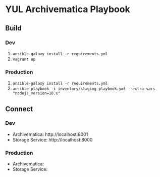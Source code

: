 # YUL Archivematica Playbook

## Build

### Dev

1. `ansible-galaxy install -r requirements.yml`
2. `vagrant up`

### Production

1. `ansible-galaxy install -r requirements.yml`
2. `ansible-playbook -i inventory/staging playbook.yml --extra-vars "nodejs_version=10.x"`

## Connect

### Dev

* Archivematica: http://localhost:8001
* Storage Service: http://localhost:8000

### Production

* Archivematica:
* Storage Service:
